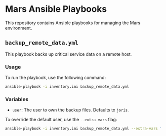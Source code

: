 # Mars Ansible Playbooks

This repository contains Ansible playbooks for managing the Mars environment.

## `backup_remote_data.yml`

This playbook backs up critical service data on a remote host.

### Usage

To run the playbook, use the following command:

```bash
ansible-playbook -i inventory.ini backup_remote_data.yml
```

### Variables

*   `user`: The user to own the backup files. Defaults to `joris`.

To override the default user, use the `--extra-vars` flag:

```bash
ansible-playbook -i inventory.ini backup_remote_data.yml --extra-vars "user=another_user"
```
